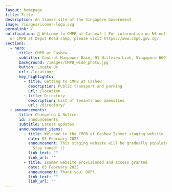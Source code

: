```yaml
---
layout: homepage
title: Title
description: An Isomer site of the Singapore Government
image: /images/isomer-logo.svg
permalink: /
notification: 📢 Welcome to CMPB at Cashew! | For information on NS enlistment
  or CMPB at Depot Road camp, please visit https://www.cmpb.gov.sg/.
sections:
  - hero:
      title: CMPB at Cashew
      subtitle: Central Manpower Base, 91 Hillview Link, Singapore 669723
      background: /images/CMPB_wide_photo.jpg
      button: Locate Us
      url: /location/
      key_highlights:
        - title: Getting to CMPB at Cashew
          description: Public transport and parking
          url: /location
        - title: Directory
          description: List of tenants and amenities
          url: /directory/
  - announcements:
      title: Changelog & Notices
      id: announcements
      subtitle: Latest updates
      announcement_items:
        - title: Welcome to the CMPB at Cashew Isomer staging website
          date: 05 February 2025
          announcement: This staging website will be gradually populated with information.
            Stay tuned! :)
          link_text: ""
          link_url: ""
        - title: Isomer website provisioned and access granted
          date: 03 February 2025
          announcement: Thank you, OGP!
          link_text: ""
          link_url: ""
---
```

